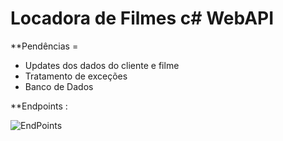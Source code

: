 # Locadora de Filmes c# WebAPI

**Pendências = 

- Updates dos dados do cliente e filme
- Tratamento de exceções
- Banco de Dados

**Endpoints :

![EndPoints](https://user-images.githubusercontent.com/14251634/173246402-1de6d2f8-d976-434a-8a84-8189801dd7a8.jpg)
